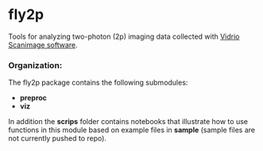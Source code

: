# fly2p

Tools for analyzing two-photon (2p) imaging data collected with [Vidrio Scanimage software](https://vidriotechnologies.com/scanimage/).

### Organization:
The fly2p package contains the following submodules:
* **preproc**
* **viz**

In addition the **scrips** folder contains notebooks that illustrate how to use functions in this module based on example files in **sample** (sample files are not currently pushed to repo).
